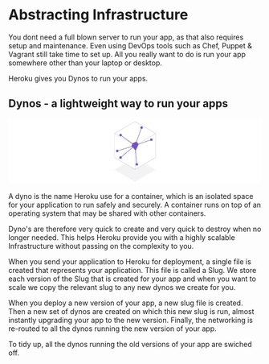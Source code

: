 # Abstracting Infrastructure

  You dont need a full blown server to run your app, as that also requires setup and maintenance.  Even using DevOps tools such as Chef, Puppet & Vagrant still take time to set up.  All you really want to do is run your app somewhere other than your laptop or desktop.
  
  Heroku gives you Dynos to run your apps.  
    
## Dynos - a lightweight way to run your apps 
  
![Heroku Dyno](../images/heroku-dyno.png)
  
  A dyno is the name Heroku use for a container, which is an isolated space for your application to run safely and securely.  A container runs on top of an operating system that may be shared with other containers.
  
  Dyno's are therefore very quick to create and very quick to destroy when no longer needed.  This helps Heroku provide you with a highly scalable Infrastructure without passing on the complexity to you.
  
  When you send your application to Heroku for deployment, a single file is created that represents your application.  This file is called a Slug.  We store each version of the Slug that is created for your app and when you want to scale we copy the relevant slug to any new dynos we create for you.
  
  When you deploy a new version of your app, a new slug file is created.  Then a new set of dynos are created on which this new slug is run, almost instantly upgrading your app to the new version.  Finally, the networking is re-routed to all the dynos running the new version of your app.
  
  To tidy up, all the dynos running the old versions of your app are swiched off.
  
